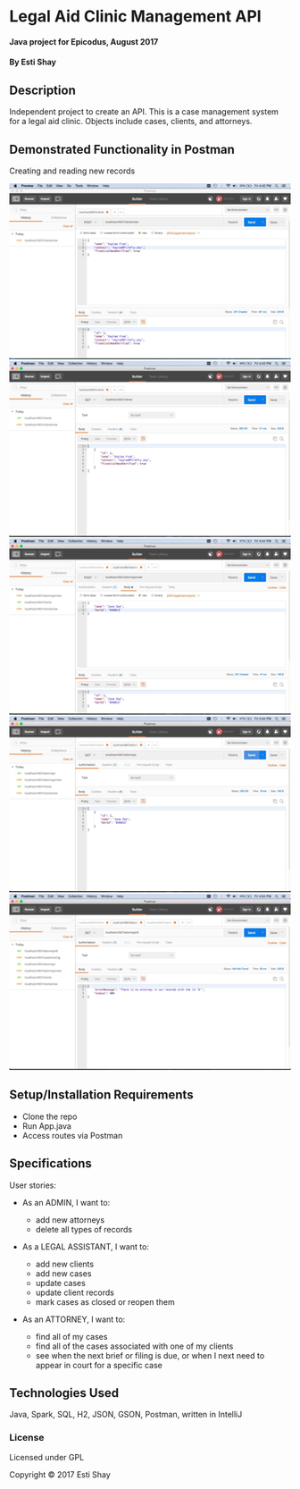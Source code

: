 # Legal Aid Clinic Management API

#### Java project for Epicodus, August 2017

#### By Esti Shay

## Description

Independent project to create an API.  This is a case management system for a legal aid clinic.  Objects include cases, clients, and attorneys.

## Demonstrated Functionality in Postman
Creating and reading new records

![Adding new client](/src/main/resources/public/images/clientsnew.jpg "Postman creation of new client")
![Show clients](/src/main/resources/public/images/clientsall.jpg "Postman display of all clients")
![Adding new attorney](/src/main/resources/public/images/attorneysnew.jpg "Postman creation of new attorney")
![Show attorneys](/src/main/resources/public/images/attorneysall.jpg "Postman display of all attorneys")
![Custom exception message for unknown ID](/src/main/resources/public/images/customExceptionMsg.jpg "Custom message for unknown record ID")

## Setup/Installation Requirements

* Clone the repo
* Run App.java
* Access routes via Postman

## Specifications

User stories:
* As an ADMIN, I want to:
    * add new attorneys
    * delete all types of records
    
* As a LEGAL ASSISTANT, I want to: 
    * add new clients
    * add new cases
    * update cases
    * update client records
    * mark cases as closed or reopen them
    
* As an ATTORNEY, I want to:
    * find all of my cases
    * find all of the cases associated with one of my clients
    * see when the next brief or filing is due, or when I next need to appear in court for a specific case



## Technologies Used

Java, Spark, SQL, H2, JSON, GSON, Postman, written in IntelliJ

### License

Licensed under GPL

Copyright &copy; 2017 Esti Shay